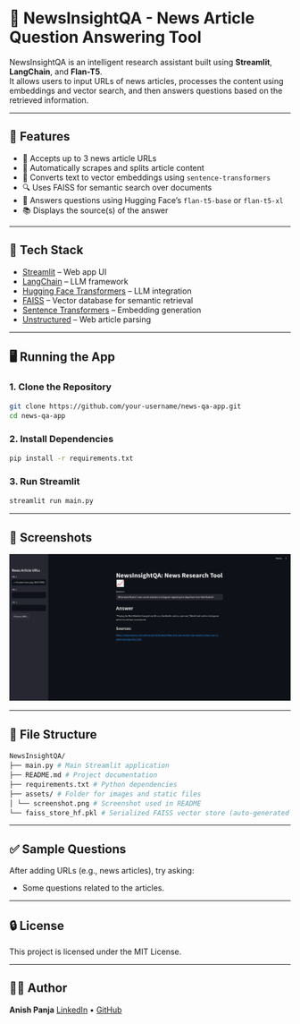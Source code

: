 # 📰 NewsInsightQA - News Article Question Answering Tool

NewsInsightQA is an intelligent research assistant built using **Streamlit**, **LangChain**, and **Flan-T5**.  
It allows users to input URLs of news articles, processes the content using embeddings and vector search, and then answers questions based on the retrieved information.

---

## 🚀 Features

- 🔗 Accepts up to 3 news article URLs
- 📄 Automatically scrapes and splits article content
- 🧠 Converts text to vector embeddings using `sentence-transformers`
- 🔍 Uses FAISS for semantic search over documents
- 🤖 Answers questions using Hugging Face’s `flan-t5-base` or `flan-t5-xl`
- 📚 Displays the source(s) of the answer

---

## 🧰 Tech Stack

- [Streamlit](https://streamlit.io/) – Web app UI
- [LangChain](https://www.langchain.com/) – LLM framework
- [Hugging Face Transformers](https://huggingface.co/transformers/) – LLM integration
- [FAISS](https://github.com/facebookresearch/faiss) – Vector database for semantic retrieval
- [Sentence Transformers](https://www.sbert.net/) – Embedding generation
- [Unstructured](https://github.com/Unstructured-IO/unstructured) – Web article parsing

---

## 🖥️ Running the App

### 1. Clone the Repository

```bash
git clone https://github.com/your-username/news-qa-app.git
cd news-qa-app
```

### 2. Install Dependencies

```bash
pip install -r requirements.txt
```

### 3. Run Streamlit

```bash
streamlit run main.py
```

---

## 📸 Screenshots

![App Screenshot](assets/screenshot.png)

---

## 📁 File Structure

```bash
NewsInsightQA/
├── main.py # Main Streamlit application
├── README.md # Project documentation
├── requirements.txt # Python dependencies
├── assets/ # Folder for images and static files
│ └── screenshot.png # Screenshot used in README
└── faiss_store_hf.pkl # Serialized FAISS vector store (auto-generated after processing)
```

---

## ✅ Sample Questions

After adding URLs (e.g., news articles), try asking:

- Some questions related to the articles.

---

## 🔒 License

This project is licensed under the MIT License.

---

## 🙋‍♂️ Author

**Anish Panja**
[LinkedIn](https://www.linkedin.com/in/anishpanja004) • [GitHub](https://github.com/Panja004)
